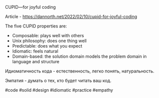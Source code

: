 CUPID—for joyful coding

Article - https://dannorth.net/2022/02/10/cupid-for-joyful-coding

The five CUPID properties are:
- Composable: plays well with others
- Unix philosophy: does one thing well
- Predictable: does what you expect
- Idiomatic: feels natural
- Domain-based: the solution domain models the problem domain in language and structure

Идиоматичность кода - естественность, легко понять, натуральность.

Эмпатия - думать о тех, кто будет читать ваш код.

#code #solid #design #idiomatic #practice #empathy 
